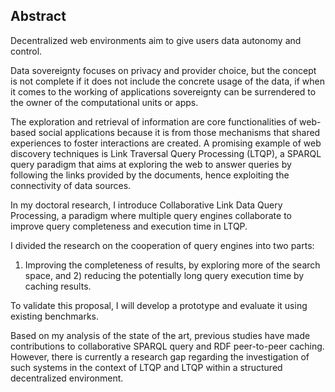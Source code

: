 ## Abstract
<!-- Context -->
Decentralized web environments aim to give users data autonomy and control.
<!-- Need -->
Data sovereignty focuses on privacy and provider choice,
but the concept is not complete if it does not include the concrete usage of the data,
if when it comes to the working of applications sovereignty can be
surrendered to the owner of the computational units or apps.
<!-- Task -->
The exploration and retrieval of information are core functionalities of web-based social
applications because it is from those mechanisms that shared experiences to foster interactions are created.
A promising example of web discovery techniques is Link Traversal Query Processing (LTQP),
a SPARQL query paradigm that aims at exploring the web to answer queries by following the links provided by the documents,
hence exploiting the connectivity of data sources.
<!-- Object -->
In my doctoral research, I introduce Collaborative Link Data Query Processing,
a paradigm where multiple query engines collaborate to improve query completeness and execution time in LTQP.
<!-- Findings -->
I divided the research on the cooperation of query engines into two parts:
1) Improving the completeness of results, by exploring more of the search space,
and 2) reducing the potentially long query execution time by caching results.
<!-- Conclusion -->
To validate this proposal, I will develop a prototype and evaluate it using existing benchmarks.
<!-- Perspectives -->
Based on my analysis of the state of the art,
previous studies have made contributions to collaborative SPARQL query and RDF peer-to-peer caching.
However, there is currently a research gap regarding the investigation of such systems in
the context of LTQP and LTQP within a structured decentralized environment.

